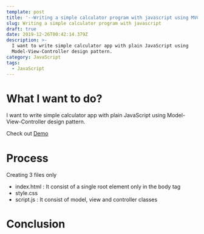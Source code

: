 ```yaml
---
template: post
title: '--Writing a simple calculator program with javascript using MVC pattern'
slug: Writing a simple calculator program with javascript
draft: true
date: 2019-12-26T00:42:14.379Z
description: >-
  I want to write simple calculator app with plain JavaScript using
  Model-View-Controller design pattern.
category: JavaScript
tags:
  - JavaScript
---
```

# What I want to do?

I want to write simple calculator app with plain JavaScript using Model-View-Controller design pattern.

Check out [Demo](https://gitsanto.github.io/SimpleCalculator_UsingMVCDesignPattern/)

# Process

Creating 3 files only
- index.html : It consist of a single root element only in the body tag
- style.css
- script.js : It consist of model, view and controller classes

# Conclusion

